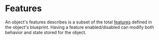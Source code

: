 # Features

An object's features describes is a subset of the total [features](../blueprint/features.md) defined
in the object's blueprint. Having a feature enabled/disabled can modify both behavior and state stored
for the object.